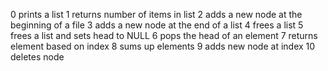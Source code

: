0 prints a list
1 returns number of items in list
2 adds a new node at the beginning of a file
3 adds a new node at the end of a list
4 frees a list
5 frees a list and sets head to NULL
6 pops the head of an element
7 returns element based on index
8 sums up elements
9 adds new node at index
10 deletes node